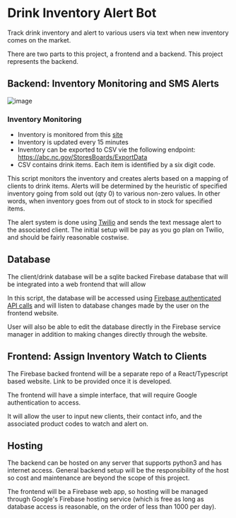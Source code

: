 # Drink Inventory Alert Bot

Track drink inventory and alert to various users via text when new inventory comes on the market.

There are two parts to this project, a frontend and a backend. This project represents the backend.

## Backend: Inventory Monitoring and SMS Alerts

![image](https://user-images.githubusercontent.com/2355438/233558659-06ae0128-f788-4f0f-a594-2b26f459d32e.png)

### Inventory Monitoring
- Inventory is monitored from this [site](https://abc.nc.gov/StoresBoards/Stocks)
- Inventory is updated every 15 minutes
- Inventory can be exported to CSV vie the following endpoint: https://abc.nc.gov/StoresBoards/ExportData
- CSV contains drink items. Each item is identified by a six digit code.

This script monitors the inventory and creates alerts based on a mapping of clients to drink items. Alerts will be determined by the heuristic of specified inventory going from sold out (qty 0) to various non-zero values. In other words, when inventory goes from out of stock to in stock for specified items.

The alert system is done using [Twilio](https://www.twilio.com/en-us/pricing) and sends the text message alert to the associated client. The initial setup will be pay as you go plan on Twilio, and should be fairly reasonable costwise.

## Database
The client/drink database will be a sqlite backed Firebase database that will be integrated into a web frontend that will allow

In this script, the database will be accessed using [Firebase authenticated API calls](https://firebase.google.com/docs/auth/web/start) and will listen to database changes made by the user on the frontend website.

User will also be able to edit the database directly in the Firebase service manager in addition to making changes directly through the website.

## Frontend: Assign Inventory Watch to Clients
The Firebase backed frontend will be a separate repo of a React/Typescript based website. Link to be provided once it is developed.

The frontend will have a simple interface, that will require Google authentication to access.

It will allow the user to input new clients, their contact info, and the associated product codes to watch and alert on.

## Hosting

The backend can be hosted on any server that supports python3 and has internet access. General backend setup will be the responsibility of the host so cost and maintenance are beyond the scope of this project.

The frontend will be a Firebase web app, so hosting will be managed through Google's Firebase hosting service (which is free as long as database access is reasonable, on the order of less than 1000 per day).
